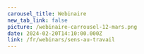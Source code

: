 ```yaml
---
carousel_title: Webinaire
new_tab_link: false
picture: /webinaire-carrousel-12-mars.png
date: 2024-02-20T14:10:00.000Z
link: /fr/webinars/sens-au-travail
---
```


